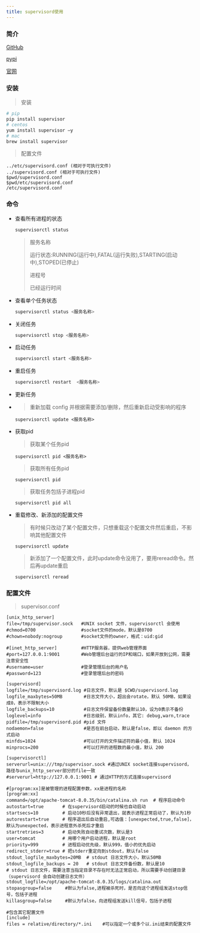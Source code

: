 ```yaml
---
title: supervisord使用
---
```


### 简介

[GitHub](https://github.com/Supervisor/supervisor)

[pypi](https://pypi.org/project/supervisor/)

[官网](http://supervisord.org/index.html)

### 安装

> 安装

```bash
# pip
pip install supervisor
# centos
yum install supervisor –y 
# mac
brew install supervisor
```

> 配置文件

```
../etc/supervisord.conf (相对于可执行文件)
../supervisord.conf (相对于可执行文件)
$pwd/supervisord.conf
$pwd/etc/supervisord.conf
/etc/supervisord.conf
```



### 命令

- 查看所有进程的状态

  ```bash
  supervisorctl status
  ```

  > 服务名称   
  >
  > 运行状态:RUNNING(运行中),FATAL(运行失败),STARTING(启动中),STOPED(已停止)
  >
  > 进程号
  >
  > 已经运行时间

- 查看单个任务状态

  ```bash
  supervisorctl status <服务名称>
  ```

- 关闭任务

  ```bash
  supervisorctl stop <服务名称>
  ```

- 启动任务

  ```bash
  supervisorctl start <服务名称>
  ```

- 重启任务

  ```bash
  supervisorctl restart  <服务名称>
  ```

- 更新任务

- > 重新加载 config 并根据需要添加/删除，然后重新启动受影响的程序

  ```
  supervisorctl update <服务名称>
  ```

- 获取pid

  > 获取某个任务pid

  ```
  supervisorctl pid <服务名称> 
  ```

  > 获取所有任务pid

  ```
  supervisorctl pid
  ```

  > 获取任务包括子进程pid

  ```
  supervisorctl pid all
  ```

- 重载修改、新添加的配置文件

  > 有时候只改动了某个配置文件，只想重载这个配置文件然后重启，不影响其他配置文件

  ```
  supervisorctl update
  ```

  > 新添加了一个配置文件，此时update命令没用了，要用reread命令。然后再update重启

  ```
  supervisorctl reread
  ```

### 配置文件

>  supervisor.conf

```
[unix_http_server]
file=/tmp/supervisor.sock   #UNIX socket 文件，supervisorctl 会使用
#chmod=0700                 #socket文件的mode，默认是0700
#chown=nobody:nogroup       #socket文件的owner，格式：uid:gid
 
#[inet_http_server]         #HTTP服务器，提供web管理界面
#port=127.0.0.1:9001        #Web管理后台运行的IP和端口，如果开放到公网，需要注意安全性
#username=user              #登录管理后台的用户名
#password=123               #登录管理后台的密码
 
[supervisord]
logfile=/tmp/supervisord.log #日志文件，默认是 $CWD/supervisord.log
logfile_maxbytes=50MB        #日志文件大小，超出会rotate，默认 50MB，如果设成0，表示不限制大小
logfile_backups=10           #日志文件保留备份数量默认10，设为0表示不备份
loglevel=info                #日志级别，默认info，其它: debug,warn,trace
pidfile=/tmp/supervisord.pid #pid 文件
nodaemon=false               #是否在前台启动，默认是false，即以 daemon 的方式启动
minfds=1024                  #可以打开的文件描述符的最小值，默认 1024
minprocs=200                 #可以打开的进程数的最小值，默认 200
 
[supervisorctl]
serverurl=unix:///tmp/supervisor.sock #通过UNIX socket连接supervisord，路径与unix_http_server部分的file一致
#serverurl=http://127.0.0.1:9001 # 通过HTTP的方式连接supervisord
 
#[program:xx]是被管理的进程配置参数，xx是进程的名称
[program:xx]
command=/opt/apache-tomcat-8.0.35/bin/catalina.sh run  # 程序启动命令
autostart=true       # 在supervisord启动的时候也自动启动
startsecs=10         # 启动10秒后没有异常退出，就表示进程正常启动了，默认为1秒
autorestart=true     # 程序退出后自动重启,可选值：[unexpected,true,false]，默认为unexpected，表示进程意外杀死后才重启
startretries=3       # 启动失败自动重试次数，默认是3
user=tomcat          # 用哪个用户启动进程，默认是root
priority=999         # 进程启动优先级，默认999，值小的优先启动
redirect_stderr=true # 把stderr重定向到stdout，默认false
stdout_logfile_maxbytes=20MB  # stdout 日志文件大小，默认50MB
stdout_logfile_backups = 20   # stdout 日志文件备份数，默认是10
# stdout 日志文件，需要注意当指定目录不存在时无法正常启动，所以需要手动创建目录（supervisord 会自动创建日志文件）
stdout_logfile=/opt/apache-tomcat-8.0.35/logs/catalina.out
stopasgroup=false     #默认为false,进程被杀死时，是否向这个进程组发送stop信号，包括子进程
killasgroup=false     #默认为false，向进程组发送kill信号，包括子进程
 
#包含其它配置文件
[include]
files = relative/directory/*.ini    #可以指定一个或多个以.ini结束的配置文件

```

